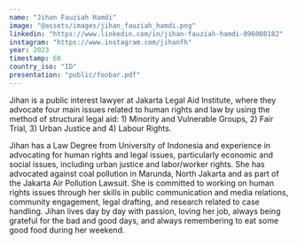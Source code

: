 ```yaml
---
name: "Jihan Fauziah Hamdi"
image: "@assets/images/jihan_fauziah_hamdi.png"
linkedin: "https://www.linkedin.com/in/jihan-fauziah-hamdi-096008182"
instagram: "https://www.instagram.com/jihanfh"
year: 2023
timestamp: 60
country_iso: "ID"
presentation: "public/foobar.pdf"
---
```


Jihan is a public interest lawyer at Jakarta Legal Aid Institute, where they advocate four main issues related to human rights and law by using the method of structural legal aid: 1) Minority and Vulnerable Groups, 2) Fair Trial, 3) Urban Justice and 4) Labour Rights.

Jihan has a Law Degree from University of Indonesia and experience in advocating for human rights and legal issues, particularly economic and social issues, including urban justice and labor/worker rights. She has advocated against coal pollution in Marunda, North Jakarta and as part of the Jakarta Air Pollution Lawsuit. She is committed to working on human rights issues through her skills in public communication and media relations, community engagement, legal drafting, and research related to case handling. Jihan lives day by day with passion, loving her job, always being grateful for the bad and good days, and always remembering to eat some good food during her weekend.
